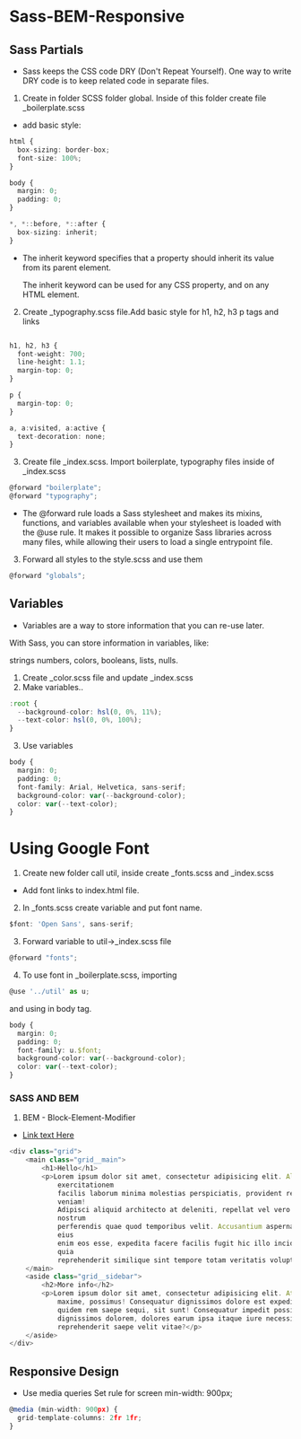 # Sass-BEM-Responsive

## Sass Partials
* Sass keeps the CSS code DRY (Don't Repeat Yourself). One way to write DRY code is to keep related code in separate files.
 1. Create in folder SCSS folder global. Inside of this folder create file _boilerplate.scss
 - add basic style:
```typescript
html {
  box-sizing: border-box;
  font-size: 100%;
}

body {
  margin: 0;
  padding: 0;
}

*, *::before, *::after {
  box-sizing: inherit;
}
```
- The inherit keyword specifies that a property should inherit its value from its parent element.

  The inherit keyword can be used for any CSS property, and on any HTML element.

2. Create _typography.scss file.Add basic style for h1, h2, h3 p tags and links

```typescript

h1, h2, h3 {
  font-weight: 700;
  line-height: 1.1;
  margin-top: 0;
}

p {
  margin-top: 0;
}

a, a:visited, a:active {
  text-decoration: none;
}
```
3. Create file _index.scss. Import boilerplate, typography files inside of _index.scss
```typescript
@forward "boilerplate";
@forward "typography";
```
* The @forward rule loads a Sass stylesheet and makes its mixins, functions, and variables available when your stylesheet is loaded with the @use rule. It makes it possible to organize Sass libraries across many files, while allowing their users to load a single entrypoint file.

3. Forward all styles to the style.scss and use them
```typescript
@forward "globals";
```

## Variables
* Variables are a way to store information that you can re-use later.

With Sass, you can store information in variables, like:

strings
numbers,
colors,
booleans,
lists,
nulls.
1. Create _color.scss file and update _index.scss
2. Make variables.. 

````typescript
:root {
  --background-color: hsl(0, 0%, 11%);
  --text-color: hsl(0, 0%, 100%);
}
````
3. Use variables
```typescript
body {
  margin: 0;
  padding: 0;
  font-family: Arial, Helvetica, sans-serif;
  background-color: var(--background-color);
  color: var(--text-color);
}
```
# Using Google Font
1. Create new folder call util, inside create _fonts.scss and _index.scss
* Add font links to index.html file.
2. In _fonts.scss create variable and put font name.
````typescript
$font: 'Open Sans', sans-serif;
````
3. Forward variable to util->_index.scss file
```typescript
@forward "fonts";
```
4. To use font in _boilerplate.scss, importing 
```typescript
@use '../util' as u;
```
and using in body tag.
```typescript
body {
  margin: 0;
  padding: 0;
  font-family: u.$font;
  background-color: var(--background-color);
  color: var(--text-color);
}
```

### SASS AND BEM

1. BEM -  Block-Element-Modifier
* [Link text Here](https://sparkbox.com/foundry/bem_by_example)

````typescript
<div class="grid">
    <main class="grid__main">
        <h1>Hello</h1>
        <p>Lorem ipsum dolor sit amet, consectetur adipisicing elit. Alias assumenda aut distinctio, dolorum
            exercitationem
            facilis laborum minima molestias perspiciatis, provident repudiandae, vero. Nesciunt nihil sequi totam
            veniam!
            Adipisci aliquid architecto at deleniti, repellat vel vero. Dolore enim exercitationem fuga in, labore
            nostrum
            perferendis quae quod temporibus velit. Accusantium aspernatur aut commodi, culpa debitis delectus dolor
            eius
            enim eos esse, expedita facere facilis fugit hic illo incidunt ipsam maxime nam neque, nihil praesentium
            quia
            reprehenderit similique sint tempore totam veritatis voluptates!</p>
    </main>
    <aside class="grid__sidebar">
        <h2>More info</h2>
        <p>Lorem ipsum dolor sit amet, consectetur adipisicing elit. Atque ducimus ea eligendi fuga inventore laboriosam
            maxime, possimus! Consequatur dignissimos dolore est expedita explicabo hic id ipsam, itaque officiis optio
            quidem rem saepe sequi, sit sunt! Consequatur impedit possimus quam recusandae unde. Accusantium deleniti
            dignissimos dolorem, dolores earum ipsa itaque iure necessitatibus odio perferendis placeat quam, quasi
            reprehenderit saepe velit vitae?</p>
    </aside>
</div>
````

## Responsive Design
- Use media queries
Set rule for screen min-width: 900px;
```typescript
@media (min-width: 900px) {
  grid-template-columns: 2fr 1fr;
}
```